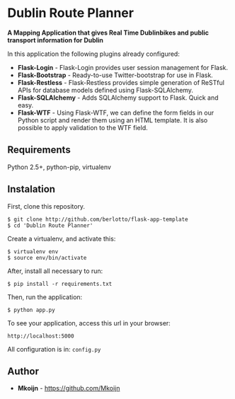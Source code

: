 # Dublin Route Planner

**A Mapping Application that gives Real Time Dublinbikes and public transport information for Dublin**

In this application the following plugins already configured:

* **Flask-Login** - Flask-Login provides user session management for Flask.
* **Flask-Bootstrap** - Ready-to-use Twitter-bootstrap for use in Flask.
* **Flask-Restless** - Flask-Restless provides simple generation of ReSTful APIs for database models defined using Flask-SQLAlchemy.
* **Flask-SQLAlchemy** - Adds SQLAlchemy support to Flask. Quick and easy.
* **Flask-WTF** - Using Flask-WTF, we can define the form fields in our Python script and render them using an HTML template. It is also possible to apply validation to the WTF field.

## Requirements

Python 2.5+, python-pip, virtualenv

## Instalation

First, clone this repository.

    $ git clone http://github.com/berlotto/flask-app-template
    $ cd 'Dublin Route Planner'

Create a virtualenv, and activate this:

    $ virtualenv env
    $ source env/bin/activate

After, install all necessary to run:

    $ pip install -r requirements.txt

Then, run the application:

	$ python app.py

To see your application, access this url in your browser:

	http://localhost:5000

All configuration is in: `config.py`


## Author

* **Mkoijn** - https://github.com/Mkoijn
